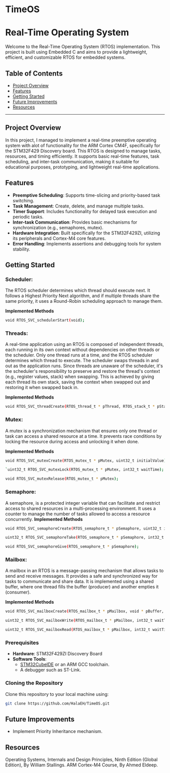 # TimeOS
# Real-Time Operating System

Welcome to the Real-Time Operating System (RTOS) implementation. This project is built using Embedded C and aims to provide a lightweight, efficient, and customizable RTOS for embedded systems.

## Table of Contents
- [Project Overview](#project-overview)
- [Features](#features)
- [Getting Started](#getting-started)
- [Future Improvements](#future-improvements)
- [Resources](#resources)

---

## Project Overview
In this project, I managed to implement a real-time preemptive operating system with alot of functionality for the ARM Cortex CM4F, specifically for the STM32F429 Discovery board. This RTOS is designed to manage tasks, resources, and timing efficiently. It supports basic real-time features, task scheduling, and inter-task communication, making it suitable for educational purposes, prototyping, and lightweight real-time applications.

## Features
- **Preemptive Scheduling**: Supports time-slicing and priority-based task switching.
- **Task Management**: Create, delete, and manage multiple tasks.
- **Timer Support**: Includes functionality for delayed task execution and periodic tasks.
- **Inter-task Communication**: Provides basic mechanisms for synchronization (e.g., semaphores, mutex).
- **Hardware Integration**: Built specifically for the STM32F429ZI, utilizing its peripherals and Cortex-M4 core features.
- **Error Handling**: Implements assertions and debugging tools for system stability.

## Getting Started

### Scheduler:
 
The RTOS scheduler determines which thread should execute next. It follows a Highest Priority Next algorithm, and if multiple threads share the same priority, it uses a Round-Robin scheduling approach to manage them.

**Implemented Methods**
```bash
void RTOS_SVC_schedulerStart(void);
```

### Threads:

A real-time application using an RTOS is composed of independent threads, each running in its own context without dependencies on other threads or the scheduler. Only one thread runs at a time, and the RTOS scheduler determines which thread to execute. The scheduler swaps threads in and out as the application runs. Since threads are unaware of the scheduler, it's the scheduler's responsibility to preserve and restore the thread's context (e.g., register values, stack) when swapping. This is achieved by giving each thread its own stack, saving the context when swapped out and restoring it when swapped back in.
	 
**Implemented Methods**
```bash
void RTOS_SVC_threadCreate(RTOS_thread_t * pThread, RTOS_stack_t * pStack, uint32_t priority, void * pFunction);
```

### Mutex:
A mutex is a synchronization mechanism that ensures only one thread or task can access a shared resource at a time. It prevents race conditions by locking the resource during access and unlocking it when done.

**Implemented Methods**
```bash
void RTOS_SVC_mutexCreate(RTOS_mutex_t * pMutex, uint32_t initialValue);
```

```bash
`uint32_t RTOS_SVC_mutexLock(RTOS_mutex_t * pMutex, int32_t waitTime);
```

```bash
void RTOS_SVC_mutexRelease(RTOS_mutex_t * pMutex);
```

### Semaphore:
A semaphore, is a protected integer variable that can facilitate and restrict access to shared resources in a multi-processing environment. It uses a counter to manage the number of tasks allowed to access a resource concurrently.
**Implemented Methods**
```bash
void RTOS_SVC_semaphoreCreate(RTOS_semaphore_t * pSemaphore, uint32_t initialValue);
```

```bash
uint32_t RTOS_SVC_semaphoreTake(RTOS_semaphore_t * pSemaphore, int32_t waitTime);
```

```bash
void RTOS_SVC_semaphoreGive(RTOS_semaphore_t * pSemaphore);
```

### Mailbox:
A mailbox in an RTOS is a message-passing mechanism that allows tasks to send and receive messages. It provides a safe and synchronized way for tasks to communicate and share data. It is implemented using a shared buffer, where one thread fills the buffer (producer) and another empties it (consumer).

**Implemented Methods**
```bash
void RTOS_SVC_mailboxCreate(RTOS_mailbox_t * pMailbox, void * pBuffer, uint32_t bufferLength, uint32_t messageSize);
```

```bash
uint32_t RTOS_SVC_mailboxWrite(RTOS_mailbox_t * pMailbox, int32_t waitTime, const void * const pMessage);
```

```bash
uint32_t RTOS_SVC_mailboxRead(RTOS_mailbox_t * pMailbox, int32_t waitTime, void * const pMessage);
```


### Prerequisites
- **Hardware**: STM32F429ZI Discovery Board
- **Software Tools**:
  - [STM32CubeIDE](https://www.st.com/en/development-tools/stm32cubeide.html) or an ARM GCC toolchain.
  - A debugger such as ST-Link.

### Cloning the Repository
Clone this repository to your local machine using:
```bash
git clone https://github.com/HalaEH/TimeOS.git
```

## Future Improvements
- Implement Priority Inheritance mechanism.

## Resources
Operating Systems, Internals and Design Principles, Ninth Edition (Global Edition), By William Stallings.
ARM Cortex-M4 Course, By Ahmed Eldeep.